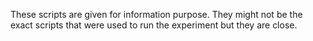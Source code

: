 These scripts are given for information purpose.
They might not be the exact scripts that were used to run the experiment but they are close.

